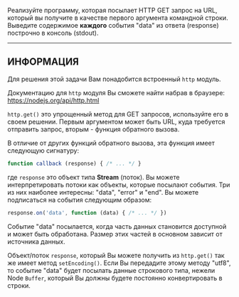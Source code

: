 Реализуйте программу, которая посылает HTTP GET запрос на URL, который вы получите в качестве первого аргумента командной строки. Выведите содержимое **каждого** события "data" из ответа (response) построчно в консоль (stdout).

----------------------------------------------------------------------
## ИНФОРМАЦИЯ

Для решения этой задачи Вам понадобится встроенный `http` модуль.


Документацию для `http` модуля Вы сможете найти набрав в браузере:
  https://nodejs.org/api/http.html

`http.get()` это упрощенный метод для GET запросов, используйте его в своем решении. Первым аргументом может быть URL, куда требуется отправить запрос, вторым - функция обратного вызова.

В отличие от других функций обратного вызова, эта функция имеет следующую сигнатуру:
```js
function callback (response) { /* ... */ }
```

где `response` это объект типа **Stream** (поток). Вы можете интерпретировать потоки как объекты, которые посылают события. Три из них наиболее интересны: "data", "error" и "end". Вы можете подписаться на события следующим образом:

```js
response.on('data', function (data) { /* ... */ })
```

Событие "data" посылается, когда часть данных становится доступной и может быть обработана. Размер этих частей в основном зависит от источника данных.

Объект/поток `response`, который Вы можете получить из `http.get()` так же имеет метод `setEncoding()`. Если Вы передадите этому методу "utf8", то событие "data" будет посылать данные строкового типа, нежели Node `Buffer`, который Вы должны будете постоянно конвертировать в строки.
